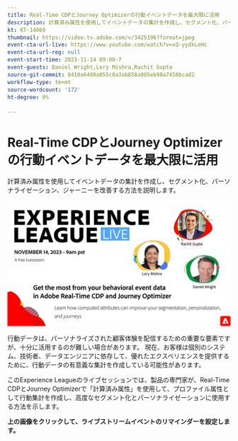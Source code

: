 ```yaml
---
title: Real-Time CDPとJourney Optimizerの行動イベントデータを最大限に活用
description: 計算済み属性を使用してイベントデータの集計を作成し、セグメント化、パーソナライゼーション、ジャーニーを改善する方法を説明します。
kt: KT-14069
thumbnail: https://video.tv.adobe.com/v/3425196?format=jpeg
event-cta-url-live: https://www.youtube.com/watch?v=xQ-yydkLeHc
event-cta-url-reg: null
event-start-time: 2023-11-14 09:00-7
event-guests: Daniel Wright,Lory Mishra,Rachit Gupta
source-git-commit: 8410a6480a055c0a3ab858a005eb98a7456bcad2
workflow-type: tm+mt
source-wordcount: '172'
ht-degree: 0%

---
```


# Real-Time CDPとJourney Optimizerの行動イベントデータを最大限に活用

計算済み属性を使用してイベントデータの集計を作成し、セグメント化、パーソナライゼーション、ジャーニーを改善する方法を説明します。

[![ExL LIVE 2023 年 9 月 22 日](assets/Nov14_2023_exl_live_WebBanner.jpg)](https://www.youtube.com/watch?v=xQ-yydkLeHc)

行動データは、パーソナライズされた顧客体験を配信するための重要な要素ですが、十分に活用するのが難しい場合があります。 現在、お客様は個別のシステム、技術者、データエンジニアに依存して、優れたエクスペリエンスを提供するために、行動データの有意義な集計を作成している可能性があります。

このExperience Leagueのライブセッションでは、製品の専門家が、Real-Time CDPとJourney Optimizerで「計算済み属性」を使用して、プロファイル属性として行動集計を作成し、高度なセグメント化とパーソナライゼーションに使用する方法を示します。


**上の画像をクリックして、ライブストリームイベントのリマインダーを設定します。**
